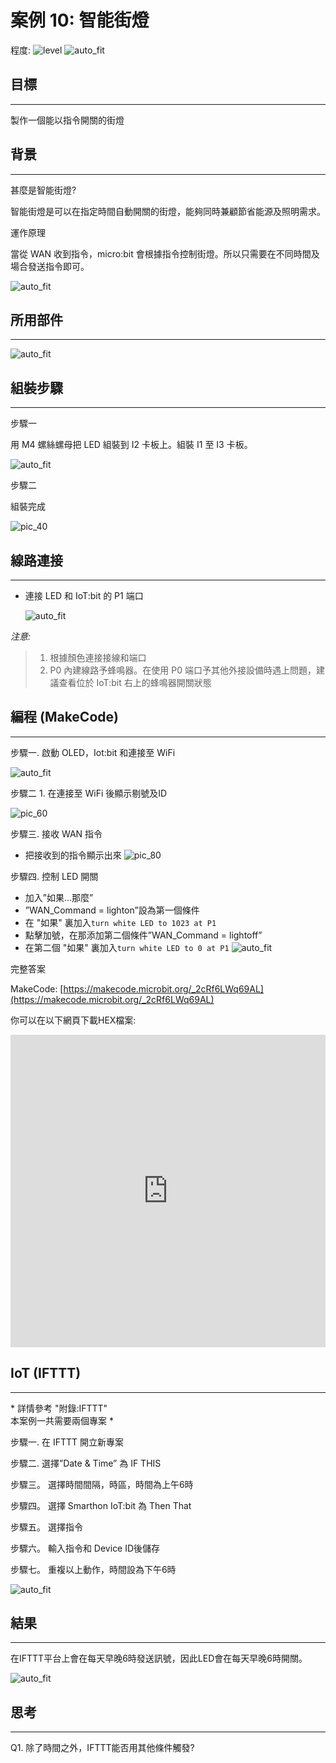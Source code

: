 # 案例 10: 智能街燈

程度: ![level](images/level4.png)
![auto_fit](images/Case10/case-10.png)<P>

## 目標
<HR>

製作一個能以指令開關的街燈<BR><P>

## 背景
<HR>

<span id="subtitle">甚麼是智能街燈?</span><BR><P>
智能街燈是可以在指定時間自動開關的街燈，能夠同時兼顧節省能源及照明需求。<BR><P>
<span id="subtitle">運作原理</span><BR><P>
當從 WAN 收到指令，micro:bit 會根據指令控制街燈。所以只需要在不同時間及場合發送指令即可。<BR><P>
![auto_fit](images/Case10/Concept-diagram-Case10.png)<P>

## 所用部件
<HR>

![auto_fit](images/Case10/Case10_parts.png)<P>

## 組裝步驟
<HR>

<span id="subtitle">步驟一</span><BR><P>
用 M4 螺絲螺母把 LED 組裝到 I2 卡板上。組裝 I1 至 I3 卡板。<BR><P>
![auto_fit](images/Case10/Case10_ass1.png)<P>

<span id="subtitle">步驟二</span><BR><P>
組裝完成<BR><P>
![pic_40](images/Case10/Case10_ass2.png)<P>


## 線路連接
<HR>

* 連接 LED 和 IoT:bit 的 P1 端口<BR><P>
![auto_fit](images/Case10/Case10_hardware.png)<P>

*注意:*

>1. 根據顏色連接接線和端口<BR>
>2. P0 內建線路予蜂鳴器。在使用 P0 端口予其他外接設備時遇上問題，建
議查看位於 IoT:bit 右上的蜂鳴器開關狀態

## 編程 (MakeCode)
<HR>

<span id="subtitle">步驟一. 啟動 OLED，Iot:bit 和連接至 WiFi</span><BR><P>
![auto_fit](images/Case10/Case10_p1.png)<P>

<span id="subtitle">步驟二 1. 在連接至 WiFi 後顯示剔號及ID</span><BR><P>
![pic_60](images/Case10/Case10_p2.png)<P>

<span id="subtitle">步驟三. 接收 WAN 指令</span><BR><P>
* 把接收到的指令顯示出來
![pic_80](images/Case10/Case10_p3.png)<P>

<span id="subtitle">步驟四. 控制 LED 開關</span><BR><P>
* 加入”如果...那麼”
* ”WAN_Command = lighton”設為第一個條件
* 在 "如果" 裏加入`turn white LED to 1023 at P1`
* 點擊加號，在那添加第二個條件”WAN_Command = lightoff”
* 在第二個 "如果" 裏加入`turn white LED to 0 at P1`
![auto_fit](images/Case10/Case10_p4.png)<P>


<span id="subtitle">完整答案<BR><P>
MakeCode: [https://makecode.microbit.org/_2cRf6LWq69AL](https://makecode.microbit.org/_2cRf6LWq69AL)<BR><P>
你可以在以下網頁下載HEX檔案:<BR>
<iframe src="https://makecode.microbit.org/#pub:_2cRf6LWq69AL" width="100%" height="500" frameborder="0"></iframe>


## IoT (IFTTT)
<HR>

<span id="remarks">* 詳情參考 "附錄:IFTTT" <BR>
本案例一共需要兩個專案 *
</span><BR><P>

<span id="subtitle">步驟一. 在 IFTTT 開立新專案</span><BR><P>
<span id="subtitle">步驟二. 選擇”Date & Time” 為 IF THIS</span><BR><P>
<span id="subtitle">步驟三。 選擇時間間隔，時區，時間為上午6時</span><BR><P>
<span id="subtitle">步驟四。 選擇 Smarthon IoT:bit 為 Then That</span><BR><P>
<span id="subtitle">步驟五。 選擇指令</span><BR><P>	
<span id="subtitle">步驟六。 輸入指令和 Device ID後儲存</span><BR><P>
<span id="subtitle">步驟七。 重複以上動作，時間設為下午6時</span><BR><P>
![auto_fit](images/Case10/Case10_ifttt1.png)<P>


## 結果
<HR>

在IFTTT平台上會在每天早晚6時發送訊號，因此LED會在每天早晚6時開關。<BR><P>
![auto_fit](images/Case10/Case10_result.gif)<P>


## 思考
<HR>

Q1. 除了時間之外，IFTTT能否用其他條件觸發?
